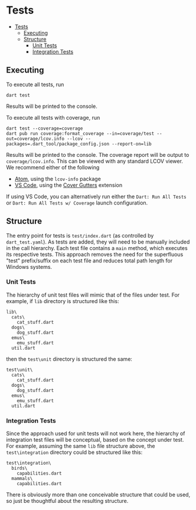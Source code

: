 # Tests
- [Tests](#tests)
  - [Executing](#executing)
  - [Structure](#structure)
    - [Unit Tests](#unit-tests)
    - [Integration Tests](#integration-tests)

## Executing

To execute all tests, run
```
dart test
```
Results will be printed to the console.

To execute all tests with coverage, run

```
dart test --coverage=coverage
dart pub run coverage:format_coverage --in=coverage/test --out=coverage/lcov.info --lcov --packages=.dart_tool/package_config.json --report-on=lib
```
Results will be printed to the console.  The coverage report will be output to `coverage/lcov.info`.  This can be viewed with any standard LCOV viewer.  We recommend either of the following
- [Atom](https://atom.io/), using the `lcov-info` package
- [VS Code](https://code.visualstudio.com/), using the [Cover Gutters](https://marketplace.visualstudio.com/items?itemName=ryanluker.vscode-coverage-gutters) extension

If using VS Code, you can alternatively run either the `Dart: Run All Tests` or `Dart: Run All Tests w/ Coverage` launch configuration.

## Structure

The entry point for tests is `test/index.dart` (as controlled by `dart_test.yaml`).  As tests are added, they will need to be manually included in the call hierarchy.  Each test file contains a `main` method, which executes its respective tests.  This approach removes the need for the superfluous "test" prefix/suffix on each test file and reduces total path length for Windows systems.

### Unit Tests

The hierarchy of unit test files will mimic that of the files under test.  For example, if `lib` directory is structured like this:
```
lib\
  cats\
    cat_stuff.dart
  dogs\
    dog_stuff.dart
  emus\
    emu_stuff.dart
  util.dart
```
then the `test\unit` directory is structured the same:
```
test\unit\
  cats\
    cat_stuff.dart
  dogs\
    dog_stuff.dart
  emus\
    emu_stuff.dart
  util.dart
```

### Integration Tests

Since the approach used for unit tests will not work here, the hierarchy of integration test files will be conceptual, based on the concept under test.  For example, assuming the same `lib` file structure above, the `test\integration` directory could be structured like this:
```
test\integration\
  birds\
    capabilities.dart
  mammals\
    capabilities.dart
```
There is obviously more than one conceivable structure that could be used, so just be thoughtful about the resulting structure.
